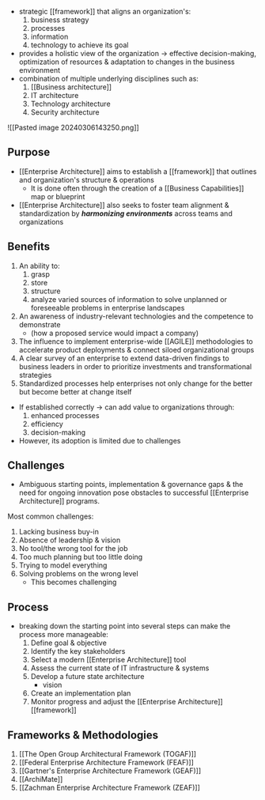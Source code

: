 - strategic [[framework]] that aligns an organization's:
	1. business strategy
	2. processes
	3. information
	4. technology
		to achieve its goal
- provides a holistic view of the organization $\rightarrow$ effective decision-making, optimization of resources & adaptation to changes in the business environment
- combination of multiple underlying disciplines such as:
	1. [[Business architecture]]
	2. IT architecture
	3. Technology architecture
	4. Security architecture

![[Pasted image 20240306143250.png]]

## Purpose
- [[Enterprise Architecture]] aims to establish a [[framework]] that outlines and organization's structure & operations
	- It is done often through the creation of a [[Business Capabilities]] map or blueprint
- [[Enterprise Architecture]] also seeks to foster team alignment & standardization by ***harmonizing environments*** across teams and organizations

## Benefits
1. An ability to:
	1. grasp
	2. store
	3. structure
	4. analyze varied sources of information
		to solve unplanned or foreseeable problems in enterprise landscapes
1. An awareness of industry-relevant technologies and the competence to demonstrate
	- (how a proposed service would impact a company)
2. The influence to implement enterprise-wide [[AGILE]] methodologies to accelerate product deployments & connect siloed organizational groups
3. A clear survey of an enterprise to extend data-driven findings to business leaders in order to prioritize investments and transformational strategies
4. Standardized processes help enterprises not only change for the better but become better at change itself
- If established correctly $\rightarrow$ can add value to organizations through:
	1. enhanced processes
	2. efficiency
	3. decision-making
- However, its adoption is limited due to challenges
## Challenges
- Ambiguous starting points, implementation & governance gaps & the need for ongoing innovation pose obstacles to successful [[Enterprise Architecture]] programs.

Most common challenges:
1. Lacking business buy-in
2. Absence of leadership & vision
3. No tool/the wrong tool for the job
4. Too much planning but too little doing
5. Trying to model everything
6. Solving problems on the wrong level
	- This becomes challenging

## Process
- breaking down the starting point into several steps can make the process more manageable:
	1. Define goal & objective
	2. Identify the key stakeholders
	3. Select a modern [[Enterprise Architecture]] tool
	4. Assess the current state of IT infrastructure & systems
	5. Develop a future state architecture
		- vision
	6. Create an implementation plan
	7. Monitor progress and adjust the [[Enterprise Architecture]] [[framework]]

## Frameworks & Methodologies
1. [[The Open Group Architectural Framework (TOGAF)]]
2. [[Federal Enterprise Architecture Framework (FEAF)]]
3. [[Gartner's Enterprise Architecture Framework (GEAF)]]
4. [[ArchiMate]]
5. [[Zachman Enterprise Architecture Framework (ZEAF)]]
